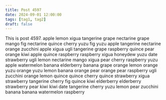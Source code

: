 ```yaml
---
title: Post 4597
date: 2024-09-01 12:00:00
tags: [tag1, tag2]
draft: false
---
```

This is post 4597.
apple
lemon
xigua
tangerine
grape
nectarine
grape
mango
fig
nectarine
quince
cherry
yuzu
fig
yuzu
apple
tangerine
nectarine
orange
zucchini
apple
xigua
ugli
tangerine
grape
raspberry
quince
pear
orange
kiwi
apple
quince
raspberry
raspberry
xigua
honeydew
yuzu
date
strawberry
ugli
lemon
nectarine
mango
xigua
pear
cherry
raspberry
yuzu
apple
watermelon
banana
elderberry
banana
grape
orange
lemon
orange
yuzu
orange
yuzu
lemon
banana
orange
pear
orange
pear
raspberry
ugli
zucchini
orange
lemon
quince
quince
cherry
quince
strawberry
xigua
strawberry
tangerine
cherry
fig
quince
kiwi
elderberry
elderberry
strawberry
pear
kiwi
kiwi
date
tangerine
cherry
yuzu
lemon
pear
zucchini
banana
banana
watermelon
raspberry
